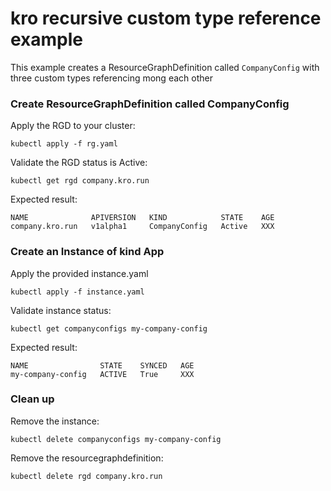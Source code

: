 # kro recursive custom type reference example

This example creates a ResourceGraphDefinition called `CompanyConfig` with three custom types referencing mong each other

### Create ResourceGraphDefinition called CompanyConfig

Apply the RGD to your cluster:

```
kubectl apply -f rg.yaml
```

Validate the RGD status is Active:

```
kubectl get rgd company.kro.run
```

Expected result:

```
NAME              APIVERSION   KIND            STATE    AGE
company.kro.run   v1alpha1     CompanyConfig   Active   XXX
```

### Create an Instance of kind App

Apply the provided instance.yaml

```
kubectl apply -f instance.yaml
```

Validate instance status:

```
kubectl get companyconfigs my-company-config
```

Expected result:

```
NAME                STATE    SYNCED   AGE
my-company-config   ACTIVE   True     XXX
```

### Clean up

Remove the instance:

```
kubectl delete companyconfigs my-company-config
```

Remove the resourcegraphdefinition:

```
kubectl delete rgd company.kro.run
```
